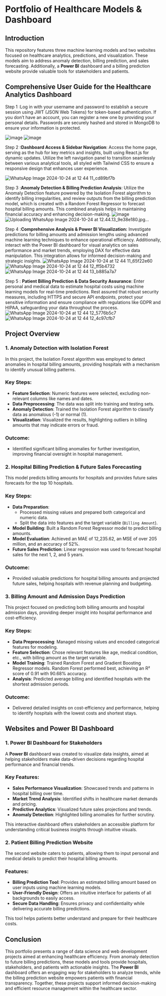 # Portfolio of Healthcare Models & Dashboard

## Introduction
This repository features three machine learning models and two websites focused on healthcare analytics, predictions, and visualization. These models aim to address anomaly detection, billing prediction, and sales forecasting. Additionally, a **Power BI** dashboard and a billing prediction website provide valuable tools for stakeholders and patients.

## Comprehensive User Guide for the Healthcare Analytics Dashboard
Step 1 :Log in with your username and password to establish a secure session using JWT (JSON Web Tokens) for token-based authentication. If you don’t have an account, you can register a new one by providing your personal details. Passwords are securely hashed and stored in MongoDB to ensure your information is protected.

![image](https://github.com/user-attachments/assets/8ae83b1f-7769-4471-bc53-d971e0ac9301)
![image](https://github.com/user-attachments/assets/e9c7a2ee-d670-4bbc-b1b9-10f361849a3e)

Step 2 **:Dashboard Access & Sidebar Navigation**:
Access the home page, serving as the hub for key metrics and insights, built using React.js for dynamic updates. Utilize the left navigation panel to transition seamlessly between various analytical tools, all styled with Tailwind CSS to ensure a responsive design that enhances user experience.

![WhatsApp Image 2024-10-24 at 12 44 11_cd89bf7b](https://github.com/user-attachments/assets/5e2e7074-d051-4eec-b4ce-c1464343ad5c)


Step 3 :**Anomaly Detection & Billing Prediction Analysis**:
Utilize the Anomaly Detection feature powered by the Isolation Forest algorithm to identify billing irregularities, and review outputs from the billing prediction model, which is created with a Random Forest Regressor to forecast hospital billing amounts. This combined analysis helps in maintaining financial accuracy and enhancing decision-making.
![image](https://github.com/user-attachments/assets/c626de96-af48-494f-8df6-2c1996fbfbf7)
![Uploading WhatsApp Image 2024-10-24 at 12.44.13_9e38e180.jpg…]()



Step 4 :**Comprehensive Analysis & Power BI Visualization:**
Investigate predictions for billing amounts and admission lengths using advanced machine learning techniques to enhance operational efficiency. Additionally, interact with the Power BI dashboard for visual analytics on sales performance and market trends, employing DAX for effective data manipulation. This integration allows for informed decision-making and strategic insights.
![WhatsApp Image 2024-10-24 at 12 44 11_65f22e60](https://github.com/user-attachments/assets/da715b7e-3095-4504-8484-9f2dd9beffd1)
![WhatsApp Image 2024-10-24 at 12 44 12_ff5b4732](https://github.com/user-attachments/assets/f7305d1e-c720-4d4a-85f8-220d3650820f)
![WhatsApp Image 2024-10-24 at 12 44 13_b885a7a7](https://github.com/user-attachments/assets/9e1b6bc7-8025-4b7f-bba5-30f073dde88c)




Step 5 : **Patient Billing Prediction & Data Security Assurance**:
Enter personal and medical data to estimate hospital costs using machine learning models for real-time predictions. Rest assured that robust security measures, including HTTPS and secure API endpoints, protect your sensitive information and ensure compliance with regulations like GDPR and HIPAA, safeguarding your data throughout the process.
![WhatsApp Image 2024-10-24 at 12 44 12_5776b5c7](https://github.com/user-attachments/assets/ce237d7c-8ddc-4924-a234-6d1927c56cd1)
![WhatsApp Image 2024-10-24 at 12 44 12_4c97cfb7](https://github.com/user-attachments/assets/d408c1e4-645e-46ee-874f-06cd05c13f1b)




## Project Overview
### 1. **Anomaly Detection with Isolation Forest**
In this project, the Isolation Forest algorithm was employed to detect anomalies in hospital billing amounts, providing hospitals with a mechanism to identify unusual billing patterns.

### Key Steps:
- **Feature Selection**: Numeric features were selected, excluding non-relevant columns like names and dates.
- **Data Preprocessing**: The data was split into training and testing sets.
- **Anomaly Detection**: Trained the Isolation Forest algorithm to classify data as anomalous (-1) or normal (1).
- **Visualization**: Visualized the results, highlighting outliers in billing amounts that may indicate errors or fraud.

### Outcome:
- Identified significant billing anomalies for further investigation, improving financial oversight in hospital management.

### 2. **Hospital Billing Prediction & Future Sales Forecasting**
This model predicts billing amounts for hospitals and provides future sales forecasts for the top 10 hospitals.

### Key Steps:
- **Data Preparation**: 
    - Processed missing values and prepared both categorical and numeric data.
    - Split the data into features and the target variable (`Billing Amount`).
- **Model Building**: Built a Random Forest Regressor model to predict billing amounts.
- **Model Evaluation**: Achieved an MAE of 12,235.62, an MSE of over 205 million, and an accuracy of 52%.
- **Future Sales Prediction**: Linear regression was used to forecast hospital sales for the next 1, 2, and 5 years.

### Outcome:
- Provided valuable predictions for hospital billing amounts and projected future sales, helping hospitals with revenue planning and budgeting.

### 3. **Billing Amount and Admission Days Prediction**
This project focused on predicting both billing amounts and hospital admission days, providing deeper insight into hospital performance and cost-efficiency.

### Key Steps:
- **Data Preprocessing**: Managed missing values and encoded categorical features for modeling.
- **Feature Selection**: Chose relevant features like age, medical condition, etc., with billing amount as the target variable.
- **Model Training**: Trained Random Forest and Gradient Boosting Regressor models. Random Forest performed best, achieving an R² score of 0.91 with 90.68% accuracy.
- **Analysis**: Predicted average billing and identified hospitals with the shortest admission periods.

### Outcome:
- Delivered detailed insights on cost-efficiency and performance, helping to identify hospitals with the lowest costs and shortest stays.

## Websites and Power BI Dashboard

### 1. **Power BI Dashboard for Stakeholders**
A **Power BI** dashboard was created to visualize data insights, aimed at helping stakeholders make data-driven decisions regarding hospital performance and financial trends.

### Key Features:
- **Sales Performance Visualization**: Showcased trends and patterns in hospital billing over time.
- **Market Trend Analysis**: Identified shifts in healthcare market demands and pricing.
- **Predictive Analytics**: Visualized future sales projections and trends.
- **Anomaly Detection**: Highlighted billing anomalies for further scrutiny.

This interactive dashboard offers stakeholders an accessible platform for understanding critical business insights through intuitive visuals.

### 2. **Patient Billing Prediction Website**
The second website caters to patients, allowing them to input personal and medical details to predict their hospital billing amounts.

### Features:
- **Billing Prediction Tool**: Provides an estimated billing amount based on user inputs using machine learning models.
- **User-Friendly Design**: Offers an intuitive interface for patients of all backgrounds to easily access.
- **Secure Data Handling**: Ensures privacy and confidentiality while delivering accurate billing predictions.

This tool helps patients better understand and prepare for their healthcare costs.

## Conclusion
This portfolio presents a range of data science and web development projects aimed at enhancing healthcare efficiency. From anomaly detection to future billing predictions, these models and tools provide hospitals, stakeholders, and patients with actionable insights. The **Power BI** dashboard offers an engaging way for stakeholders to analyze trends, while the billing prediction website empowers patients with financial transparency. Together, these projects support informed decision-making and efficient resource management within the healthcare sector.
